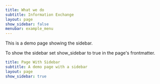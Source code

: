 ```yaml
---
title: What we do
subtitle: Information Exchange
layout: page
show_sidebar: false
menubar: example_menu
---
```


This is a demo page showing the sidebar.

To show the sidebar set show_sidebar to true in the page's frontmatter.

```yml
title: Page With Sidebar
subtitle: A demo page with a sidebar
layout: page
show_sidebar: true
```
